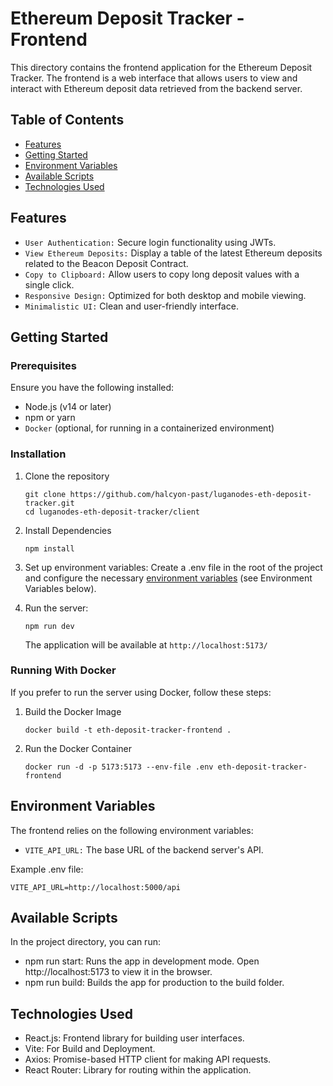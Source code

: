 # Ethereum Deposit Tracker - Frontend

This directory contains the frontend application for the Ethereum Deposit Tracker. The frontend is a web interface that allows users to view and interact with Ethereum deposit data retrieved from the backend server.

## Table of Contents

- [Features](#features)
- [Getting Started](#getting-started)
- [Environment Variables](#environment-variables)
- [Available Scripts](#available-scripts)
- [Technologies Used](#technologies-used)

## Features

- ```User Authentication:``` Secure login functionality using JWTs.
- ```View Ethereum Deposits:``` Display a table of the latest Ethereum deposits related to the Beacon Deposit Contract.
- ```Copy to Clipboard:``` Allow users to copy long deposit values with a single click.
- ```Responsive Design:``` Optimized for both desktop and mobile viewing.
- ```Minimalistic UI:``` Clean and user-friendly interface.

## Getting Started

### Prerequisites
Ensure you have the following installed:

- Node.js (v14 or later)
- npm or yarn
- ```Docker``` (optional, for running in a containerized environment)

### Installation
1. Clone the repository
    ```
    git clone https://github.com/halcyon-past/luganodes-eth-deposit-tracker.git
    cd luganodes-eth-deposit-tracker/client
    ```
2. Install Dependencies
    ```
    npm install
    ```
3. Set up environment variables:
    Create a .env file in the root of the project and configure the necessary [environment variables](#environment-variables) (see Environment Variables below).

4. Run the server:
    ```
    npm run dev
    ```
    The application will be available at ```http://localhost:5173/```

### Running With Docker

If you prefer to run the server using Docker, follow these steps:

1. Build the Docker Image
    ```
    docker build -t eth-deposit-tracker-frontend .
    ```

2. Run the Docker Container
    ```
    docker run -d -p 5173:5173 --env-file .env eth-deposit-tracker-frontend
    ```

## Environment Variables
The frontend relies on the following environment variables:

- ```VITE_API_URL:``` The base URL of the backend server's API.

Example .env file:
```
VITE_API_URL=http://localhost:5000/api
```

## Available Scripts

In the project directory, you can run:

- npm run start: Runs the app in development mode. Open http://localhost:5173 to view it in the browser.
- npm run build: Builds the app for production to the build folder.

## Technologies Used
- React.js: Frontend library for building user interfaces.
- Vite: For Build and Deployment.
- Axios: Promise-based HTTP client for making API requests.
- React Router: Library for routing within the application.

